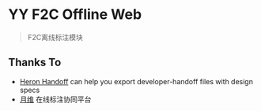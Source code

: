 # YY F2C Offline Web
> F2C离线标注模块

## Thanks To
+ [Heron Handoff](https://github.com/hallee9000/heron-handoff) can help you export developer-handoff files with design specs
+ [月维](https://moonvy.com/) 在线标注协同平台